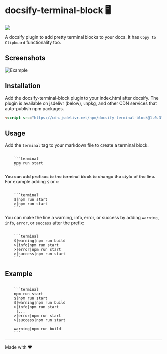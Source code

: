 # docsify-terminal-block 🖥️

[![](https://data.jsdelivr.com/v1/package/npm/docsify-terminal-block/badge)](https://www.jsdelivr.com/package/npm/docsify-terminal-block)

A docsify plugin to add pretty terminal blocks to your docs. It has `Copy to Clipboard` functionality too.

## Screenshots

![Example](https://i.imgur.com/IZdOtLh.png)

## Installation

Add the docsify-terminal-block plugin to your index.html after docsify. The plugin is available on jsdelivr (below), unpkg, and other CDN services that auto-publish npm packages.

```html
<script src="https://cdn.jsdelivr.net/npm/docsify-terminal-block@1.0.3"></script>
```

## Usage

Add the `terminal` tag to your markdown file to create a terminal block.

````

    ```terminal
    npm run start
    ```
````

You can add prefixes to the terminal block to change the style of the line. For example adding `$` or `>`:

````

    ```terminal
    $|npm run start
    >|npm run start
    ```
````

You can make the line a warning, info, error, or success by adding `warning`, `info`, `error`, or `success` after the prefix:

````

    ```terminal
    $|warning|npm run build
    >|info|npm run start
    >|error|npm run start
    >|success|npm run start
    ```
````

## Example

````

    ```terminal
    npm run start
    $|npm run start
    $|warning|npm run build
    >|info|npm run start
     |...
    >|error|npm run start
    >|success|npm run start

    warning|npm run build
    ```
````

---

Made with ❤️
